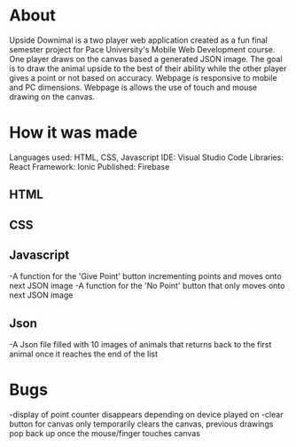# About
Upside Downimal is a two player web application created as a fun final semester project for Pace University's Mobile Web Development course. 
One player draws on the canvas based a generated JSON image. The goal is to draw the animal upside to the best of their ability while the other player gives a point or not based on accuracy.
Webpage is responsive to mobile and PC dimensions.
Webpage is allows the use of touch and mouse drawing on the canvas.


# How it was made
Languages used: HTML, CSS, Javascript
IDE: Visual Studio Code
Libraries: React
Framework: Ionic
Published: Firebase

## HTML
## CSS
## Javascript
-A function for the 'Give Point' button incrementing points and moves onto next JSON image 
-A function for the 'No Point' button that only moves onto next JSON image 
## Json
-A Json file filled with 10 images of animals that returns back to the first animal once it reaches the end of the list

# Bugs
-display of point counter disappears depending on device played on
-clear button for canvas only temporarily clears the canvas, previous drawings pop back up once the mouse/finger touches canvas

